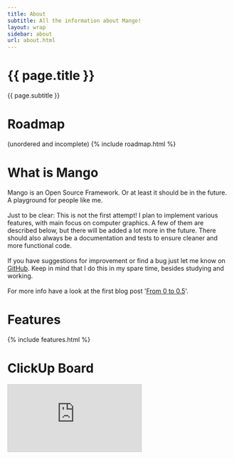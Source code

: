 ```yaml
---
title: About
subtitle: All the information about Mango!
layout: wrap
sidebar: about
url: about.html
---
```


<div class="d-flex flex-column justify-content-between sidebar-mango col-lg-1">
    <div class="card mt-3 flex-grow-1">
        <div class="card-body">
            <h1 class="card-title">{{ page.title }}</h1>
            <p class="card-text">{{ page.subtitle }}</p>
        </div>
    </div>
    <!-- ROADMAP -->
    <div class="card mt-3 flex-grow-1">
        <div class="card-body">
            <h1 class="card-title">Roadmap</h1>
            <p class="card-text">
            (unordered and incomplete)
                {% include roadmap.html %}
            </p>
        </div>
    </div>
</div>

<div class="d-flex flex-column justify-content-between col">
    <!-- WHAT IS IT -->
    <div class="card mt-3 flex-grow-1">
        <div class="card-body">
            <h1 class="card-title">What is Mango</h1>
            <p class="card-text">
                Mango is an Open Source Framework. Or at least it should be in the future.
                A playground for people like me.<br><br>
                Just to be clear: This is not the first attempt!
                I plan to implement various features, with main focus on computer graphics.
                A few of them are described below, but there will be added a lot more in the future.
                There should also always be a documentation and tests to ensure cleaner and more
                functional
                code.<br><br>
                If you have suggestions for improvement or find a bug just let me know on <a
                    class="mango-link" href="https://github.com/Paul-Hi/Mango">GitHub</a>.
                Keep in mind that I do this in my spare time, besides studying and working.<br><br>
                For more info have a look at the first blog post
                '<a class="mango-link" href="{{ "/2020/06/09/From-0.html" | relative_url }}">From 0 to 0.5</a>'.
            </p>
        </div>
    </div>
    <!-- FEATURES -->
    <div class="card mt-3 flex-grow-1">
        <div class="card-body">
            <h1 class="card-title">Features</h1>
            <p class="card-text">
                {% include features.html %}
            </p>
        </div>
    </div>
    <!-- CLICKUP BOARD -->
    <div class="card mt-3 flex-grow-1">
        <div class="card-body">
            <h1 class="card-title">ClickUp Board</h1>
            <iframe class="clickup-embed"
                src="https://share.clickup.com/b/h/6-17154399-2/ae014866f2d5daa" frameborder="0"
                onmousewheel=""
                style="background: transparent; border: 1px solid #ccc;"></iframe>
        </div>
    </div>
</div>